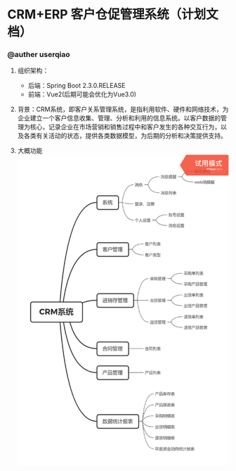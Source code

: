 # CRM+ERP 客户仓促管理系统（计划文档） 
### @auther userqiao
1. 组织架构：
    + 后端：Spring Boot 2.3.0.RELEASE
    + 前端：Vue2(后期可能会优化为Vue3.0)

2. 背景：CRM系统，即客户关系管理系统，是指利用软件、硬件和网络技术，为企业建立一个客户信息收集、管理、分析和利用的信息系统。以客户数据的管理为核心，记录企业在市场营销和销售过程中和客户发生的各种交互行为，以及各类有关活动的状态，提供各类数据模型，为后期的分析和决策提供支持。

3. 大概功能<br/>![img](img/1.png)